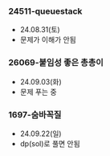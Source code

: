 ### 24511-queuestack
- 24.08.31(토)
- 문제가 이해가 안됨


### 26069-붙임성 좋은 총총이
- 24.09.03(화)
- 문제 푸는 중

### 1697-숨바꼭질
- 24.09.22(일)
- dp(sol)로 풀면 안됨
